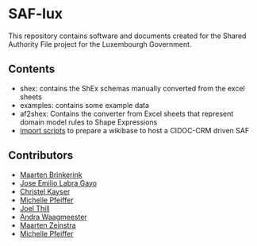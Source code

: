 # SAF-lux

This repository contains software and documents created for the Shared Authority File project for the Luxembourgh Government.

## Contents

- shex: contains the ShEx schemas manually converted from the excel sheets
- examples: contains some example data
- af2shex: Contains the converter from Excel sheets that represent domain model rules to Shape Expressions
- [import scripts](https://github.com/weso/SAF-Lux/tree/main/import_scripts) to prepare a wikibase to host a CIDOC-CRM driven SAF

## Contributors

- [Maarten Brinkerink](https://github.com/digitaalwerktuig)
- [Jose Emilio Labra Gayo](http://labra.weso.es)
- [Christel Kayser]()
- [Michelle Pfeiffer]()
- [Joel Thill]()
- [Andra Waagmeester](https://github.com/andrawaag)
- [Maarten Zeinstra](https://github.com/mzeinstra)
- [Michelle Pfeiffer](https://github.com/michellePfeiffer)
